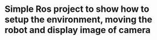 # Simple Ros project to show how to setup the environment, moving the robot and display image of camera